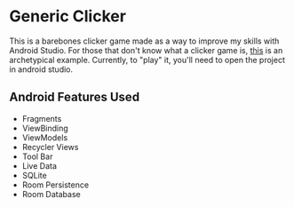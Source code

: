 # Generic Clicker
This is a barebones clicker game made as a way to improve my skills with Android Studio. 
For those that don't know what a clicker game is, [this](https://orteil.dashnet.org/cookieclicker/) is an archetypical example. 
Currently, to "play" it, you'll need to open the project in android studio.

## Android Features Used
- Fragments
- ViewBinding
- ViewModels
- Recycler Views
- Tool Bar
- Live Data
- SQLite
- Room Persistence
- Room Database
